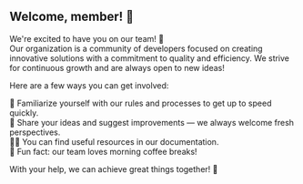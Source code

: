 ## Welcome, member! 👋

We're excited to have you on our team! 🚀  
Our organization is a community of developers focused on creating innovative solutions with a commitment to quality and efficiency. We strive for continuous growth and are always open to new ideas!


Here are a few ways you can get involved: 

🌟 Familiarize yourself with our rules and processes to get up to speed quickly.  
🌈 Share your ideas and suggest improvements — we always welcome fresh perspectives.  
👩‍💻 You can find useful resources in our documentation.  
🍿 Fun fact: our team loves morning coffee breaks!


With your help, we can achieve great things together! 💪
